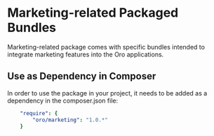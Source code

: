 # Marketing-related Packaged Bundles

Marketing-related package comes with specific bundles intended to integrate marketing features into the Oro applications.

## Use as Dependency in Composer

In order to use the package in your project, it needs to be added as a dependency in the composer.json file:

```yaml
    "require": {
        "oro/marketing": "1.0.*"
    }
```
